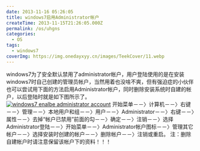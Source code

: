 ```yaml
---
date: 2013-11-16 05:26:05
title: windows7启用Administrator帐户
createTime: 2013-11-15T21:26:05.000Z
permalink: /os/uhgns
categories:
  - OS
tags:
  - windows7
coverImg: https://img.onedayxyy.cn/images/TeekCover/11.webp
---
```


windows7为了安全默认禁用了administrator帐户，用户登陆使用的是在安装windows7时自己创建的管理员帐户，当然用着也没啥不爽，但有强迫症的小伙伴也可以尝试用下面的方法启用Administrator帐户，同时删除安装系统时自建的帐户，以后登陆时就是如下图所示了。
[![windows7 enalbe administrator account](/public/2013/11/windows7-enalbe-administrator-account_thumb.jpg)](/public/2013/11/windows7-enalbe-administrator-account.jpg) 
开始菜单－－〉计算机－－〉右键－－〉管理－－〉本地用户和组－－〉用户－－〉Administrator－－〉右键－－〉属性－－〉去掉“帐户已禁用”前面的勾－－〉确定－－〉注销－－〉选择Administrator登陆－－〉开始菜单－－〉Administrator帐户图标－－〉管理其它帐户－－〉选择安装时创建的帐户－－〉删除帐户－－〉注销或重启。 注：删除自建帐户时请注意保留该帐户下的资料！！！
